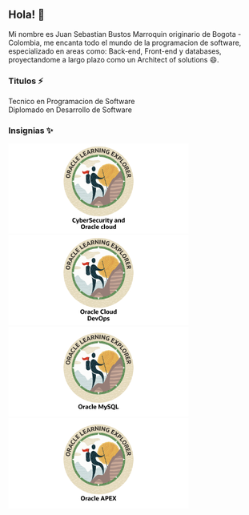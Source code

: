 ## Hola! 👋
Mi nombre es Juan Sebastian Bustos Marroquin originario de Bogota - Colombia, me encanta todo el mundo de la programacion de software, especializado en areas como:
Back-end, Front-end y databases, proyectandome a largo plazo como un Architect of solutions 😄.

### Titulos ⚡
Tecnico en Programacion de Software
<br>
Diplomado en Desarrollo de Software

### Insignias ✨
<p >
  <img height="180" src="/img/CybersecurityAndOracleCloud.png" alt="My cool Badge"/>
  <img height="180" src="/img/OracleCloudDevOps.png" alt="My cool Badge"/>
  <img height="180" src="/img/OracleMySQL.png" alt="My cool Badge"/>
  <img height="180" src="/img/Oracle_APEX.png" alt="My cool Badge"/>
</p>
<!--
**JSBM4573R/JSBM4573R** is a ✨ _special_ ✨ repository because its `README.md` (this file) appears on your GitHub profile.

Here are some ideas to get you started:

- 🔭 I’m currently working on ...
- 🌱 I’m currently learning ...
- 👯 I’m looking to collaborate on ...
- 🤔 I’m looking for help with ...
- 💬 Ask me about ...
- 📫 How to reach me: ...
- 😄 Pronouns: ...
- ⚡ Fun fact: ...
-->

